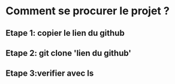 # Comment se procurer le projet ?
## Etape 1: copier le lien du github
## Etape 2: git clone 'lien du github'
## Etape 3:verifier avec ls
